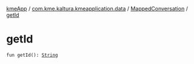 [kmeApp](../../index.md) / [com.kme.kaltura.kmeapplication.data](../index.md) / [MappedConversation](index.md) / [getId](./get-id.md)

# getId

`fun getId(): `[`String`](https://kotlinlang.org/api/latest/jvm/stdlib/kotlin/-string/index.html)